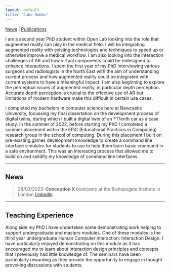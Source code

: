 ```yaml
---
layout: default
title: "Jake Hobbs"
---
```


[News](./news) | [Publications](./publications)

I am a second year PhD student within Open Lab looking into the role that augmented reality can play in the medical field. I will be integrating augmented reality with existing technologies and techniques to speed up or otherwise improve a medical workflow. I am also looking into the interaction challenges of AR and how virtual components could be redesigned to enhance interactions. I spent the first year of my PhD interviewing various surgeons and radiologists in the North East with the aim of understanding current process and how augmented reality could be integrated with current systems to have a meaningful impact. 
I am also beginning to explore the perceptual issues of augmented reality, in particular depth perception. Accurate depth perception is crucial to the effective use of AR but limitations of modern hardware make this difficult in certain use cases. 

I completed my bachelors in computer science here at Newcastle University, focussing my final dissertation on the development process of digital twins, during which I built a digital twin of an F1Tenth car as a case study. In the summer of 2022, before starting my PhD I completed a summer placement within the EPiC (Educational Practices in Computing) research group in the school of computing. During this placement I built on pre-existing games development knowledge to create a command line interface simulator for students to use to help them learn basic command in a safe environment. This was an interesting process that allowed me to build on and solidify my knowledge of command line interfaces. 
<!-- See this substack article --> 

---

## News
<!-- Substack posts here -->
> 28/03/2023: **Conception X** bootcamp at the Bishopsgate Institute in London [LinkedIn](https://www.linkedin.com/feed/update/urn:li:activity:7051867676494696448/)

---

<!-- ## Publications

Nowt yet like -->

<!-- [See All Publications](./publications) -->

<!-- --- -->

## Teaching Experience

Along side my PhD I have undertaken some demonstrating work helping to support undergraduate and masters modules. One of these modules is the third year undergraduate Human Computer Interaction: Interaction Design. I have particularly enjoyed demonstrating on this module as it has encouraged me to learn about interaction design principles and concepts that I previously had little knowledge of. The seminars have been particularly rewarding as they provide the opportunity to engage in thought provoking discussions with students. 

